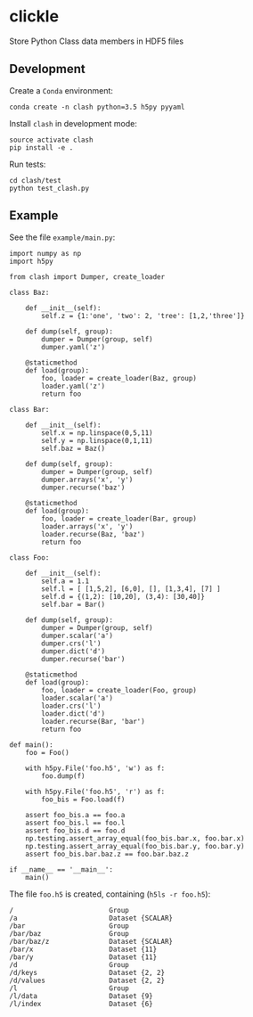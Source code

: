 # clickle
Store Python Class data members in HDF5 files

## Development 

Create a `Conda` environment:

    conda create -n clash python=3.5 h5py pyyaml

Install `clash` in development mode:

    source activate clash
    pip install -e .

Run tests:

    cd clash/test
    python test_clash.py

## Example

See the file `example/main.py`:

    import numpy as np
    import h5py

    from clash import Dumper, create_loader

    class Baz:

        def __init__(self):
            self.z = {1:'one', 'two': 2, 'tree': [1,2,'three']}

        def dump(self, group):
            dumper = Dumper(group, self)
            dumper.yaml('z')

        @staticmethod
        def load(group):
            foo, loader = create_loader(Baz, group)
            loader.yaml('z')
            return foo

    class Bar:

        def __init__(self):
            self.x = np.linspace(0,5,11)
            self.y = np.linspace(0,1,11)
            self.baz = Baz()

        def dump(self, group):
            dumper = Dumper(group, self)
            dumper.arrays('x', 'y')
            dumper.recurse('baz')

        @staticmethod
        def load(group):
            foo, loader = create_loader(Bar, group)
            loader.arrays('x', 'y')
            loader.recurse(Baz, 'baz')
            return foo

    class Foo:

        def __init__(self):
            self.a = 1.1
            self.l = [ [1,5,2], [6,0], [], [1,3,4], [7] ]
            self.d = {(1,2): [10,20], (3,4): [30,40]}
            self.bar = Bar()

        def dump(self, group):
            dumper = Dumper(group, self)
            dumper.scalar('a')
            dumper.crs('l')
            dumper.dict('d')
            dumper.recurse('bar')

        @staticmethod
        def load(group):
            foo, loader = create_loader(Foo, group)
            loader.scalar('a')
            loader.crs('l')
            loader.dict('d')
            loader.recurse(Bar, 'bar')
            return foo

    def main():
        foo = Foo()

        with h5py.File('foo.h5', 'w') as f:
            foo.dump(f)

        with h5py.File('foo.h5', 'r') as f:
            foo_bis = Foo.load(f)

        assert foo_bis.a == foo.a
        assert foo_bis.l == foo.l
        assert foo_bis.d == foo.d
        np.testing.assert_array_equal(foo_bis.bar.x, foo.bar.x)
        np.testing.assert_array_equal(foo_bis.bar.y, foo.bar.y)
        assert foo_bis.bar.baz.z == foo.bar.baz.z

    if __name__ == '__main__':
        main()

The file `foo.h5` is created, containing (`h5ls -r foo.h5`):

    /                        Group
    /a                       Dataset {SCALAR}
    /bar                     Group
    /bar/baz                 Group
    /bar/baz/z               Dataset {SCALAR}
    /bar/x                   Dataset {11}
    /bar/y                   Dataset {11}
    /d                       Group
    /d/keys                  Dataset {2, 2}
    /d/values                Dataset {2, 2}
    /l                       Group
    /l/data                  Dataset {9}
    /l/index                 Dataset {6}
